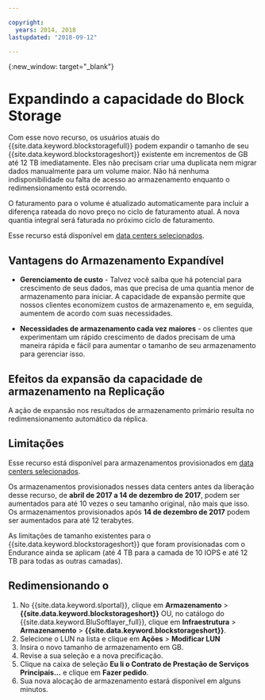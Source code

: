 ```yaml
---

copyright:
  years: 2014, 2018
lastupdated: "2018-09-12"

---
```

{:new_window: target="_blank"}

# Expandindo a capacidade do Block Storage

Com esse novo recurso, os usuários atuais do {{site.data.keyword.blockstoragefull}} podem expandir o tamanho de seu {{site.data.keyword.blockstorageshort}} existente em incrementos de GB até 12 TB imediatamente. Eles não precisam criar uma duplicata nem migrar dados manualmente para um volume maior. Não há nenhuma indisponibilidade ou falta de acesso ao armazenamento enquanto o redimensionamento está ocorrendo. 

O faturamento para o volume é atualizado automaticamente para incluir a diferença rateada do novo preço no ciclo de faturamento atual. A nova quantia integral será faturada no próximo ciclo de faturamento.

Esse recurso está disponível em [data centers selecionados](new-ibm-block-and-file-storage-location-and-features.html). 

## Vantagens do Armazenamento Expandível

- **Gerenciamento de custo** - Talvez você saiba que há potencial para crescimento de seus dados, mas que precisa de uma quantia menor de armazenamento para iniciar. A capacidade de expansão permite que nossos clientes economizem custos de armazenamento e, em seguida, aumentem de acordo com suas necessidades.  

- **Necessidades de armazenamento cada vez maiores** - os clientes que experimentam um rápido crescimento de dados precisam de uma maneira rápida e fácil para aumentar o tamanho de seu armazenamento para gerenciar isso.

## Efeitos da expansão da capacidade de armazenamento na Replicação

A ação de expansão nos resultados de armazenamento primário resulta no redimensionamento automático da réplica. 

## Limitações

Esse recurso está disponível para armazenamentos provisionados em [data centers selecionados](new-ibm-block-and-file-storage-location-and-features.html). 

Os armazenamentos provisionados nesses data centers antes da liberação desse recurso, de **abril de 2017 a 14 de dezembro de 2017**, podem ser aumentados para até 10 vezes o seu tamanho original, não mais que isso. Os armazenamentos provisionados após **14 de dezembro de 2017** podem ser aumentados para até 12 terabytes. 

As limitações de tamanho existentes para o {{site.data.keyword.blockstorageshort}} que foram provisionadas com o Endurance ainda se aplicam (até 4 TB para a camada de 10 IOPS e até 12 TB para todas as outras camadas).

## Redimensionando o

1. No {{site.data.keyword.slportal}}, clique em **Armazenamento** > **{{site.data.keyword.blockstorageshort}}** OU, no catálogo do {{site.data.keyword.BluSoftlayer_full}}, clique em **Infraestrutura** > **Armazenamento** > **{{site.data.keyword.blockstorageshort}}**.
2. Selecione o LUN na lista e clique em **Ações** > **Modificar LUN**
3. Insira o novo tamanho de armazenamento em GB.
4. Revise a sua seleção e a nova precificação.
5. Clique na caixa de seleção **Eu li o Contrato de Prestação de Serviços Principais...** e clique em **Fazer pedido**.
6. Sua nova alocação de armazenamento estará disponível em alguns minutos.
